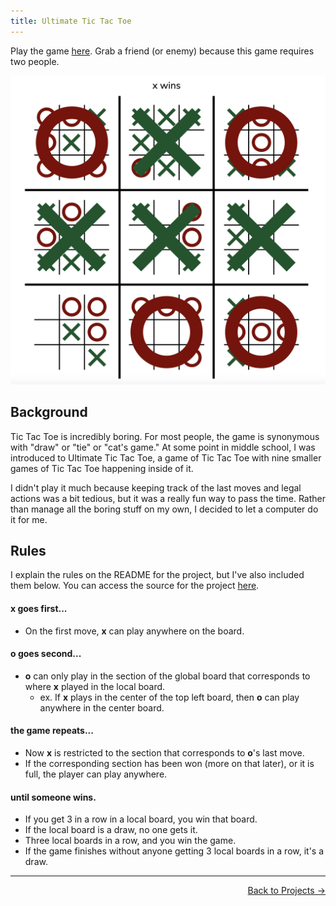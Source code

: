 ```yaml
---
title: Ultimate Tic Tac Toe
---
```


Play the game [here](/ultimate_tic_tac_toe). Grab a friend (or enemy) because this game requires two people.

<img src="misc_images/ultimate_tic_tac_toe_game.png" class="display-image" alt="A game of ultimate tic tac toe."> 

## Background

Tic Tac Toe is incredibly boring. For most people, the game is synonymous with "draw" or "tie" or "cat's game." At some point in middle school, I was introduced to Ultimate Tic Tac Toe, a game of Tic Tac Toe with nine smaller games of Tic Tac Toe happening inside of it. 

I didn't play it much because keeping track of the last moves and legal actions was a bit tedious, but it was a really fun way to pass the time. Rather than manage all the boring stuff on my own, I decided to let a computer do it for me.

## Rules

I explain the rules on the README for the project, but I've also included them below. You can access the source for the project [here](https://github.com/ronikbhaskar/ultimate_tic_tac_toe).

#### **x goes first...**

 - On the first move, **x** can play anywhere on the board.

#### **o goes second...**

 - **o** can only play in the section of the global board that corresponds to where **x** played in the local board.
   - ex. If **x** plays in the center of the top left board, then **o** can play anywhere in the center board.

#### **the game repeats...**

 - Now **x** is restricted to the section that corresponds to **o**'s last move.
 - If the corresponding section has been won (more on that later), or it is full, the player can play anywhere.

#### **until someone wins.**

 - If you get 3 in a row in a local board, you win that board.
 - If the local board is a draw, no one gets it.
 - Three local boards in a row, and you win the game.
 - If the game finishes without anyone getting 3 local boards in a row, it's a draw.

 ---

<p align="right"><a href="/projects/">Back to Projects →</a></p>